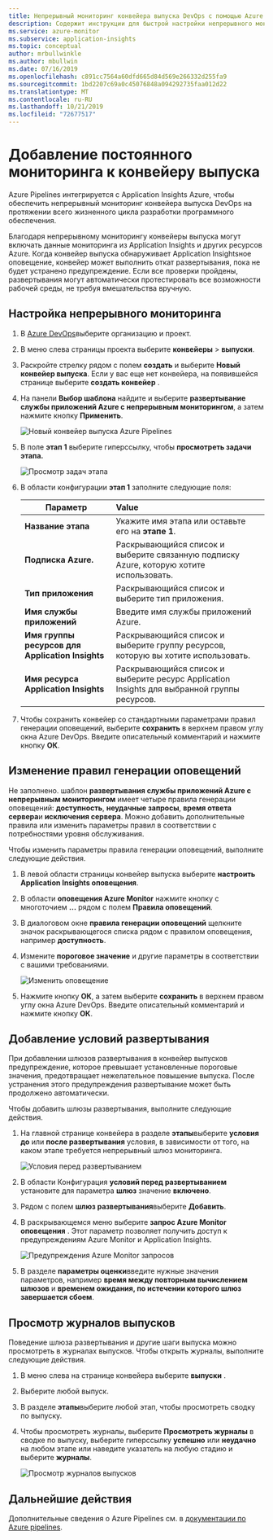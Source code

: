 ```yaml
---
title: Непрерывный мониторинг конвейера выпуска DevOps с помощью Azure Pipelines и Azure Application Insights | Документация Майкрософт
description: Содержит инструкции для быстрой настройки непрерывного мониторинга с помощью Application Insights
ms.service: azure-monitor
ms.subservice: application-insights
ms.topic: conceptual
author: mrbullwinkle
ms.author: mbullwin
ms.date: 07/16/2019
ms.openlocfilehash: c891cc7564a60dfd665d84d569e266332d255fa9
ms.sourcegitcommit: 1bd2207c69a0c45076848a094292735faa012d22
ms.translationtype: MT
ms.contentlocale: ru-RU
ms.lasthandoff: 10/21/2019
ms.locfileid: "72677517"
---
```

# <a name="add-continuous-monitoring-to-your-release-pipeline"></a>Добавление постоянного мониторинга к конвейеру выпуска

Azure Pipelines интегрируется с Application Insights Azure, чтобы обеспечить непрерывный мониторинг конвейера выпуска DevOps на протяжении всего жизненного цикла разработки программного обеспечения. 

Благодаря непрерывному мониторингу конвейеры выпуска могут включать данные мониторинга из Application Insights и других ресурсов Azure. Когда конвейер выпуска обнаруживает Application Insightsное оповещение, конвейер может выполнить откат развертывания, пока не будет устранено предупреждение. Если все проверки пройдены, развертывания могут автоматически протестировать все возможности рабочей среды, не требуя вмешательства вручную. 

## <a name="configure-continuous-monitoring"></a>Настройка непрерывного мониторинга

1. В [Azure DevOps](https://dev.azure.com)выберите организацию и проект.
   
1. В меню слева страницы проекта выберите **конвейеры**  > **выпуски**. 
   
1. Раскройте стрелку рядом с полем **создать** и выберите **Новый конвейер выпуска**. Если у вас еще нет конвейера, на появившейся странице выберите **создать конвейер** .
   
1. На панели **Выбор шаблона** найдите и выберите **развертывание службы приложений Azure с непрерывным мониторингом**, а затем нажмите кнопку **Применить**. 

   ![Новый конвейер выпуска Azure Pipelines](media/continuous-monitoring/001.png)

1. В поле **этап 1** выберите гиперссылку, чтобы **просмотреть задачи этапа.**

   ![Просмотр задач этапа](media/continuous-monitoring/002.png)

1. В области конфигурации **этап 1** заполните следующие поля: 

    | Параметр        | Value |
   | ------------- |:-----|
   | **Название этапа**      | Укажите имя этапа или оставьте его на **этапе 1**. |
   | **Подписка Azure.** | Раскрывающийся список и выберите связанную подписку Azure, которую хотите использовать.|
   | **Тип приложения** | Раскрывающийся список и выберите тип приложения. |
   | **Имя службы приложений** | Введите имя службы приложений Azure. |
   | **Имя группы ресурсов для Application Insights**    | Раскрывающийся список и выберите группу ресурсов, которую вы хотите использовать. |
   | **Имя ресурса Application Insights** | Раскрывающийся список и выберите ресурс Application Insights для выбранной группы ресурсов.

1. Чтобы сохранить конвейер со стандартными параметрами правил генерации оповещений, выберите **сохранить** в верхнем правом углу окна Azure DevOps. Введите описательный комментарий и нажмите кнопку **ОК**.

## <a name="modify-alert-rules"></a>Изменение правил генерации оповещений

Не заполнено. шаблон **развертывания службы приложений Azure с непрерывным мониторингом** имеет четыре правила генерации оповещений: **доступность**, **неудачные запросы**, **время ответа сервера**и **исключения сервера**. Можно добавить дополнительные правила или изменить параметры правил в соответствии с потребностями уровня обслуживания. 

Чтобы изменить параметры правила генерации оповещений, выполните следующие действия.

1. В левой области страницы конвейер выпуска выберите **настроить Application Insights оповещения**.

1. В области **оповещения Azure Monitor** нажмите кнопку с многоточием **...** рядом с полем **Правила оповещений**.
   
1. В диалоговом окне **правила генерации оповещений** щелкните значок раскрывающегося списка рядом с правилом оповещения, например **доступность**. 
   
1. Измените **пороговое значение** и другие параметры в соответствии с вашими требованиями.
   
   ![Изменить оповещение](media/continuous-monitoring/003.png)
   
1. Нажмите кнопку **ОК**, а затем выберите **сохранить** в верхнем правом углу окна Azure DevOps. Введите описательный комментарий и нажмите кнопку **ОК**.

## <a name="add-deployment-conditions"></a>Добавление условий развертывания

При добавлении шлюзов развертывания в конвейер выпусков предупреждение, которое превышает установленные пороговые значения, предотвращает нежелательное повышение выпуска. После устранения этого предупреждения развертывание может быть продолжено автоматически.

Чтобы добавить шлюзы развертывания, выполните следующие действия.

1. На главной странице конвейера в разделе **этапы**выберите **условия до** или **после развертывания** условия, в зависимости от того, на каком этапе требуется непрерывный шлюз мониторинга.
   
   ![Условия перед развертыванием](media/continuous-monitoring/004.png)
   
1. В области Конфигурация **условий перед развертыванием** установите для параметра **шлюз** значение **включено**.
   
1. Рядом с полем **шлюз развертывания**выберите **Добавить**.
   
1. В раскрывающемся меню выберите **запрос Azure Monitor оповещения** . Этот параметр позволяет получить доступ к предупреждениям Azure Monitor и Application Insights.
   
   ![Предупреждения Azure Monitor запросов](media/continuous-monitoring/005.png)
   
1. В разделе **параметры оценки**введите нужные значения параметров, например **время между повторным вычислением шлюзов** и **временем ожидания, по истечении которого шлюз завершается сбоем**. 

## <a name="view-release-logs"></a>Просмотр журналов выпусков

Поведение шлюза развертывания и другие шаги выпуска можно просмотреть в журналах выпусков. Чтобы открыть журналы, выполните следующие действия.

1. В меню слева на странице конвейера выберите **выпуски** . 
   
1. Выберите любой выпуск. 
   
1. В разделе **этапы**выберите любой этап, чтобы просмотреть сводку по выпуску. 
   
1. Чтобы просмотреть журналы, выберите **Просмотреть журналы** в сводке по выпуску, выберите гиперссылку **успешно** или **неудачно** на любом этапе или наведите указатель на любую стадию и выберите **журналы**. 
   
   ![Просмотр журналов выпусков](media/continuous-monitoring/006.png)

## <a name="next-steps"></a>Дальнейшие действия

Дополнительные сведения о Azure Pipelines см. в [документации по Azure pipelines](https://docs.microsoft.com/azure/devops/pipelines).
